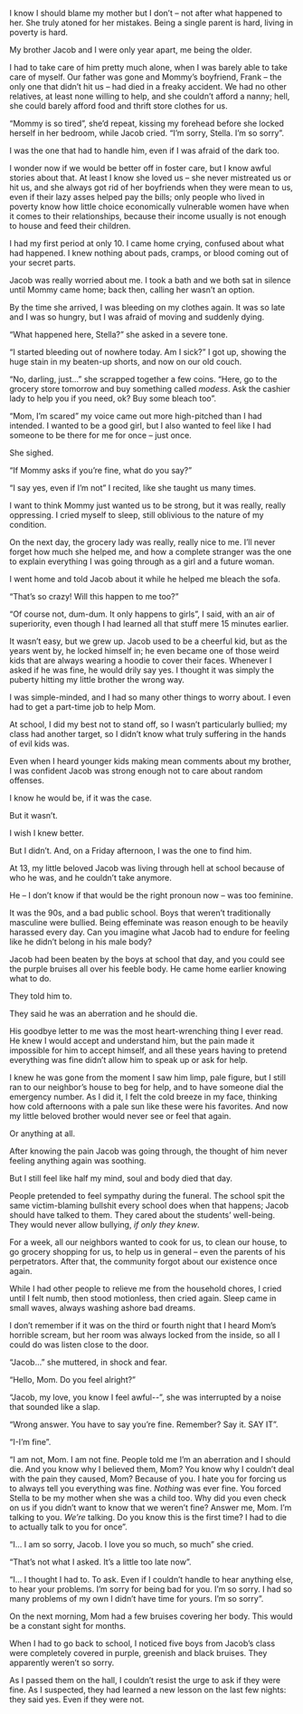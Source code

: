   

I know I should blame my mother but I don’t – not after what happened to her. She truly atoned for her mistakes. Being a single parent is hard, living in poverty is hard.

My brother Jacob and I were only year apart, me being the older.

I had to take care of him pretty much alone, when I was barely able to take care of myself. Our father was gone and Mommy’s boyfriend, Frank – the only one that didn’t hit us – had died in a freaky accident. We had no other relatives, at least none willing to help, and she couldn’t afford a nanny; hell, she could barely afford food and thrift store clothes for us.

“Mommy is so tired”, she’d repeat, kissing my forehead before she locked herself in her bedroom, while Jacob cried. “I’m sorry, Stella. I’m so sorry”.

I was the one that had to handle him, even if I was afraid of the dark too.

I wonder now if we would be better off in foster care, but I know awful stories about that. At least I know she loved us – she never mistreated us or hit us, and she always got rid of her boyfriends when they were mean to us, even if their lazy asses helped pay the bills; only people who lived in poverty know how little choice economically vulnerable women have when it comes to their relationships, because their income usually is not enough to house and feed their children.

I had my first period at only 10. I came home crying, confused about what had happened. I knew nothing about pads, cramps, or blood coming out of your secret parts.

Jacob was really worried about me. I took a bath and we both sat in silence until Mommy came home; back then, calling her wasn’t an option.

By the time she arrived, I was bleeding on my clothes again. It was so late and I was so hungry, but I was afraid of moving and suddenly dying. 

“What happened here, Stella?” she asked in a severe tone.

“I started bleeding out of nowhere today. Am I sick?” I got up, showing the huge stain in my beaten-up shorts, and now on our old couch.

“No, darling, just…” she scrapped together a few coins. “Here, go to the grocery store tomorrow and buy something called *modess*. Ask the cashier lady to help you if you need, ok? Buy some bleach too”.

“Mom, I’m scared” my voice came out more high-pitched than I had intended. I wanted to be a good girl, but I also wanted to feel like I had someone to be there for me for once – just once.

She sighed.

“If Mommy asks if you’re fine, what do you say?”

“I say yes, even if I’m not” I recited, like she taught us many times.

I want to think Mommy just wanted us to be strong, but it was really, really oppressing. I cried myself to sleep, still oblivious to the nature of my condition.

On the next day, the grocery lady was really, really nice to me. I’ll never forget how much she helped me, and how a complete stranger was the one to explain everything I was going through as a girl and a future woman.

I went home and told Jacob about it while he helped me bleach the sofa.

“That’s so crazy! Will this happen to me too?”

“Of course not, dum-dum. It only happens to girls”, I said, with an air of superiority, even though I had learned all that stuff mere 15 minutes earlier.

It wasn’t easy, but we grew up. Jacob used to be a cheerful kid, but as the years went by, he locked himself in; he even became one of those weird kids that are always wearing a hoodie to cover their faces. Whenever I asked if he was fine, he would drily say yes. I thought it was simply the puberty hitting my little brother the wrong way.

I was simple-minded, and I had so many other things to worry about. I even had to get a part-time job to help Mom.

At school, I did my best not to stand off, so I wasn’t particularly bullied; my class had another target, so I didn’t know what truly suffering in the hands of evil kids was. 

Even when I heard younger kids making mean comments about my brother, I was confident Jacob was strong enough not to care about random offenses.

I know he would be, if it was the case.

But it wasn’t.

I wish I knew better.

But I didn’t. And, on a Friday afternoon, I was the one to find him.

At 13, my little beloved Jacob was living through hell at school because of who he was, and he couldn’t take anymore.

He – I don’t know if that would be the right pronoun now – was too feminine.

It was the 90s, and a bad public school. Boys that weren’t traditionally masculine were bullied. Being effeminate was reason enough to be heavily harassed every day. Can you imagine what Jacob had to endure for feeling like he didn’t belong in his male body?

Jacob had been beaten by the boys at school that day, and you could see the purple bruises all over his feeble body. He came home earlier knowing what to do.

They told him to.

They said he was an aberration and he should die.

His goodbye letter to me was the most heart-wrenching thing I ever read. He knew I would accept and understand him, but the pain made it impossible for him to accept himself, and all these years having to pretend everything was fine didn’t allow him to speak up or ask for help.

I knew he was gone from the moment I saw him limp, pale figure, but I still ran to our neighbor’s house to beg for help, and to have someone dial the emergency number. As I did it, I felt the cold breeze in my face, thinking how cold afternoons with a pale sun like these were his favorites. And now my little beloved brother would never see or feel that again.

Or anything at all.

After knowing the pain Jacob was going through, the thought of him never feeling anything again was soothing.

But I still feel like half my mind, soul and body died that day.

People pretended to feel sympathy during the funeral. The school spit the same victim-blaming bullshit every school does when that happens; Jacob should have talked to them. They cared about the students’ well-being. They would never allow bullying, *if only they knew*.

For a week, all our neighbors wanted to cook for us, to clean our house, to go grocery shopping for us, to help us in general – even the parents of his perpetrators. After that, the community forgot about our existence once again.

While I had other people to relieve me from the household chores, I cried until I felt numb, then stood motionless, then cried again. Sleep came in small waves, always washing ashore bad dreams.

I don’t remember if it was on the third or fourth night that I heard Mom’s horrible scream, but her room was always locked from the inside, so all I could do was listen close to the door.

“Jacob…” she muttered, in shock and fear.

“Hello, Mom. Do you feel alright?”

“Jacob, my love, you know I feel awful--”, she was interrupted by a noise that sounded like a slap.

“Wrong answer. You have to say you’re fine. Remember? Say it. SAY IT”.

“I-I’m fine”.

“I am not, Mom. I am not fine. People told me I’m an aberration and I should die. And you know why I believed them, Mom? You know why I couldn’t deal with the pain they caused, Mom? Because of you. I hate you for forcing us to always tell you everything was fine. *Nothing* was ever fine. You forced Stella to be my mother when she was a child too. Why did you even check on us if you didn’t want to know that we weren’t fine? Answer me, Mom. I’m talking to you. *We’re* talking. Do you know this is the first time? I had to die to actually talk to you for once”.

“I… I am so sorry, Jacob. I love you so much, so much” she cried.

“That’s not what I asked. It’s a little too late now”.

“I… I thought I had to. To ask. Even if I couldn’t handle to hear anything else, to hear your problems. I’m sorry for being bad for you. I’m so sorry. I had so many problems of my own I didn’t have time for yours. I’m so sorry”.

On the next morning, Mom had a few bruises covering her body. This would be a constant sight for months.

When I had to go back to school, I noticed five boys from Jacob’s class were completely covered in purple, greenish and black bruises. They apparently weren’t so sorry.

As I passed them on the hall, I couldn’t resist the urge to ask if they were fine. As I suspected, they had learned a new lesson on the last few nights: they said yes. Even if they were not.